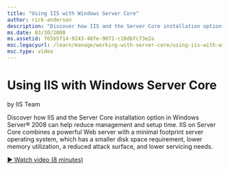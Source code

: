 ```yaml
---
title: "Using IIS with Windows Server Core"
author: rick-anderson
description: "Discover how IIS and the Server Core installation option in Windows Server® 2008 can help reduce management and setup time. IIS on Server Core combines a pow..."
ms.date: 03/30/2008
ms.assetid: f65b5f14-9243-48fe-9071-c10dbfc73e2a
msc.legacyurl: /learn/manage/working-with-server-core/using-iis-with-windows-server-core
msc.type: video
---
```

# Using IIS with Windows Server Core

by IIS Team

Discover how IIS and the Server Core installation option in Windows Server® 2008 can help reduce management and setup time. IIS on Server Core combines a powerful Web server with a minimal footprint server operating system, which has a smaller disk space requirement, lower memory utilization, a reduced attack surface, and lower servicing needs.

[&#9654; Watch video (8 minutes)](https://channel9.msdn.com/Blogs/IIS-NET-Site-Videos/using-iis-with-windows-server-core)
